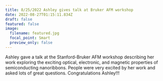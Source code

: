```yaml
---
title: 8/25/2022 Ashley gives talk at Bruker AFM workshop
date: 2022-08-27T01:15:11.834Z
draft: false
featured: false
image:
  filename: featured.jpg
  focal_point: Smart
  preview_only: false
---
```

Ashley gave a talk at the Stanford-Bruker AFM workshop describing her work exploring the exciting optical, electronic, and magnetic properties of semiconducting nanoribbons. People were very excited by her work and asked lots of great questions. Congratulations Ashley!!!